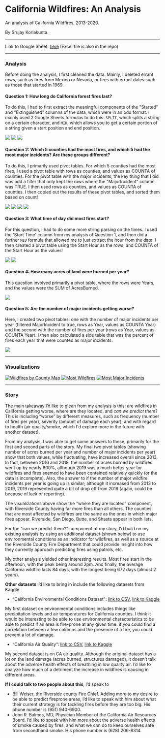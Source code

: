 # California Wildfires: An Analysis
An analysis of California Wildfires, 2013-2020. 

By Srujay Korlakunta. 

<hr>

Link to Google Sheet: [here](https://docs.google.com/spreadsheets/d/1rExJMaAEiaiRb1maou204j6620tCPqnm6Vu4wLpOJio/edit?usp=sharing) (Excel file is also in the repo)

<hr>

### Analysis

Before doing the analysis, I first cleaned the data. Mainly, I deleted errant rows, such as fires from Mexico or Nevada, or fires with errant dates such as those that started in 1969. 

#### Question 1: How long do California forest fires last?

To do this, I had to first extract the meaningful components of the "Started" and "Extinguished" columns of the data, which were in an odd format. I mainly used 2 Google Sheets formulas to do this: `SPLIT`, which splits a string on a certain character, and `MID`, which allows you to get a certain portion of a string given a start position and end position.

![](q1_1.png)
![](q1_2.png)
![](q1_3.png)

#### Question 2: Which 5 counties had the most fires, and which 5 had the most major incidents? Are these groups different?

To do this, I primarily used pivot tables. For which 5 counties had the most fires, I used a pivot table with rows as counties, and values as COUNTA of counties. For the pivot table with the major incidents, the key thing that I did was add a filter that only kept the rows where the "MajorIncident" column was TRUE. I then used rows as counties, and values as COUNTA of counties. I then copied out the results of these pivot tables, and sorted them based on count!

![](q2_1.png)
![](q2_2.png)
![](q2_3.png)
![](q2_4.png)

#### Question 3: What time of day did most fires start?

For this question, I had to do some more string parsing on the times. I used the 'Start Time' column from my analysis of Question 1, and then did a further `MID` formula that allowed me to just extract the hour from the date. I then created a pivot table using the Start Hour as the rows, and COUNTA of the Start Hour as the values!

![](q3_1.png)
![](q3_2.png)

#### Question 4: How many acres of land were burned per year?

This question involved primarily a pivot table, where the rows were Years, and the values were the SUM of AcresBurned.

![](q4_1.png)

#### Question 5: Are the number of major incidents getting worse?

Here, I created two pivot tables: one with the number of major incidents per year (filtered MajorIncident to true, rows as Year, values as COUNTA Year) and the second with the number of fires per year (rows as Year, values as COUNTA Year). I then also calculated a side table that was the percent of fires each year that were counted as major incidents.

![](q5_1.png)

<hr>

### Visualizations


[![Wildfires by County Map](wildfires_by_county_map.png)](https://datawrapper.dwcdn.net/ABFvR/1/)
[![Most Wildfires](most_wildfires.png)](https://datawrapper.dwcdn.net/iyWks/1/)
[![Most Major Incidents](most_major_incidents.png)](https://datawrapper.dwcdn.net/d63RT/1/)


<hr>

### Story

The main takeaway I’d like to glean from my analysis is this: are wildfires in California getting worse, where are they located, and *can we predict them*? This is including “worse” by different measures, such as frequency (number of fires per year), severity (amount of damage each year), and with regard to health (air quality/smoke, which I'd explore more in the future with another dataset). 

From my analysis, I was able to get some answers to these, primarily for the first and second parts of the story. My final two pivot tables (showing number of acres burned per year and number of major incidents per year) show that both values, while fluctuating, have increased overall since 2013. In fact, between 2016 and 2018, the number of acres burned by wildfires went up by nearly 800%, although 2019 was a much better year for wildfires and fires seemed to have been contained relatively quickly (or the data is incomplete). Also, the answer to if the number of major wildfire incidents per year is going up is similar; although it increased from 2013 to 2019, 2019 represented quite a bit of drop off from 2018 (again, could be because of lack of reporting). 

The visualizations above show the "where they are located" component, with Riverside County having far more fires than all others. The counties that are most affected by wildfires are the same as the ones in which major fires appear. Riverside, San Diego, Butte, and Shasta appear in both lists.

For the "can we predict them?" component of my story, I'd build on my existing analysis by using an additional dataset (shown below) to use environmental conditions as an indicator for wildfires, as well as a source at the Riverside County Fire Department that could provide insight into how they currently approach predicting fires using patrols, etc.

My other analysis yielded other interesting results. Most fires start in the afternoon, with the peak being around 2pm. And finally, the average California wildfire lasts 84 days, with the longest being 672 days (almost 2 years).

**Other datasets** I’d like to bring in include the following datasets from Kaggle:
 * “California Environmental Conditions Dataset": [link to CSV](all_conditions.csv), [link to Kaggle](https://www.kaggle.com/chelseazaloumis/cimis-dataset-with-fire-target)

My first dataset on environmental conditions includes things like precipitation levels and air temperatures for California counties. I think it would be interesting to be able to use environmental characteristics to be able to predict if an area is fire-prone at any given time. If you could find a correlation between a few columns and the presence of a fire, you could prevent a lot of damage. 

 * “California Air Quality“: [link to CSV](California_airquality.csv), [link to Kaggle](https://www.kaggle.com/thaddeussegura/california-air-quality-2020-through-sept10th)

My second dataset is on CA air quality. Although the original dataset has a lot on the land damage (acres burned, structures damaged), it doesn’t talk about the adverse health effects of breathing in low quality air. I’d like to analyze how much of a detriment the increase in wildfires is causing in different areas.

**If I could talk to two people about this**, I’d speak to 
 * Bill Weiser, the Riverside county Fire Chief. Adding more to my desire to be able to predict fireprone areas, I’d like to speak with him about what their current strategy is for tackling fires before they are too big. His phone number is (951) 940-6900. 
 * John R. Balmes, MD, Physician Member of the California Air Resources Board. I’d like to speak with him more about the adverse health effects of smoke caused by fires, and what we can do to keep ourselves safe from secondhand smoke. His phone number is (628) 206-8314.







